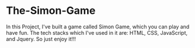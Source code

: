 # The-Simon-Game
In this Project, I've built a game called Simon Game, which you can play and have fun. The tech stacks which I've used in it are: HTML, CSS, JavaScript, and Jquery. So just enjoy it!!!
